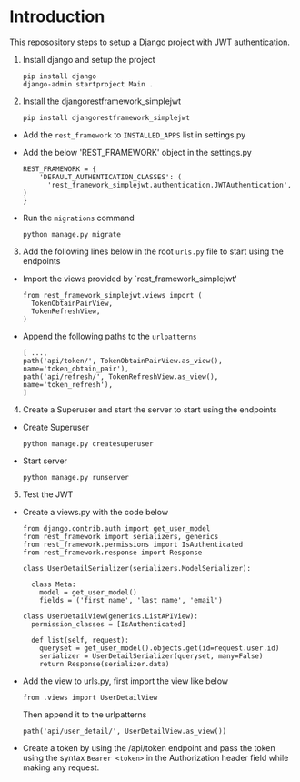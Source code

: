 # Introduction

This reposository steps to setup a Django project with JWT authentication.

1.  Install django and setup the project

        pip install django
        django-admin startproject Main .

2.  Install the djangorestframework_simplejwt

        pip install djangorestframework_simplejwt

- Add the `rest_framework` to `INSTALLED_APPS` list in settings.py
- Add the below 'REST_FRAMEWORK' object in the settings.py

      REST_FRAMEWORK = {
          'DEFAULT_AUTHENTICATION_CLASSES': (
            'rest_framework_simplejwt.authentication.JWTAuthentication',
      )
      }

- Run the `migrations` command

      python manage.py migrate

3.  Add the following lines below in the root `urls.py` file to start using the endpoints

- Import the views provided by `rest_framework_simplejwt'

      from rest_framework_simplejwt.views import (
        TokenObtainPairView,
        TokenRefreshView,
      )

- Append the following paths to the `urlpatterns`

      [ ...,
      path('api/token/', TokenObtainPairView.as_view(), name='token_obtain_pair'),
      path('api/refresh/', TokenRefreshView.as_view(), name='token_refresh'),
      ]

4. Create a Superuser and start the server to start using the endpoints

- Create Superuser

      python manage.py createsuperuser

- Start server

      python manage.py runserver

5. Test the JWT

- Create a views.py with the code below

      from django.contrib.auth import get_user_model
      from rest_framework import serializers, generics
      from rest_framework.permissions import IsAuthenticated
      from rest_framework.response import Response

      class UserDetailSerializer(serializers.ModelSerializer):

        class Meta:
          model = get_user_model()
          fields = ('first_name', 'last_name', 'email')

      class UserDetailView(generics.ListAPIView):
        permission_classes = [IsAuthenticated]

        def list(self, request):
          queryset = get_user_model().objects.get(id=request.user.id)
          serializer = UserDetailSerializer(queryset, many=False)
          return Response(serializer.data)

- Add the view to urls.py, first import the view like below

      from .views import UserDetailView

  Then append it to the urlpatterns

      path('api/user_detail/', UserDetailView.as_view())

- Create a token by using the /api/token endpoint and pass the token using the syntax `Bearer <token>` in the Authorization header field while making any request.
